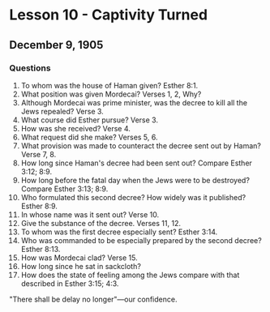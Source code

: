 # Lesson 10 - Captivity Turned

## December 9, 1905

### Questions

1. To whom was the house of Haman given? Esther 8:1.
2. What position was given Mordecai? Verses 1, 2, Why?
3. Although Mordecai was prime minister, was the decree to kill all the Jews repealed? Verse 3.
4. What course did Esther pursue? Verse 3.
5. How was she received? Verse 4.
6. What request did she make? Verses 5, 6.
7. What provision was made to counteract the decree sent out by Haman? Verse 7, 8.
8. How long since Haman's decree had been sent out? Compare Esther 3:12; 8:9.
9. How long before the fatal day when the Jews were to be destroyed? Compare Esther 3:13; 8:9.
10. Who formulated this second decree? How widely was it published? Esther 8:9.
11. In whose name was it sent out? Verse 10.
12. Give the substance of the decree. Verses 11, 12.
13. To whom was the first decree especially sent? Esther 3:14.
14. Who was commanded to be especially prepared by the second decree? Esther 8:13.
15. How was Mordecai clad? Verse 15.
16. How long since he sat in sackcloth?
17. How does the state of feeling among the Jews compare with that described in Esther 3:15; 4:3.

"There shall be delay no longer"—our confidence.